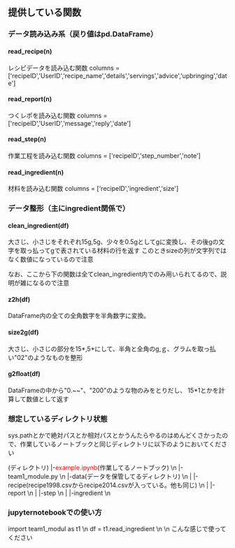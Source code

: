 ## 提供している関数
### データ読み込み系（戻り値はpd.DataFrame）
#### read_recipe(n)
レシピデータを読み込む関数
columns = ['recipeID','UserID','recipe_name','details','servings','advice','upbringing','date']

#### read_report(n)
つくレポを読み込む関数
columns = ['recipeID','UserID','message','reply','date']

#### read_step(n)
作業工程を読み込む関数
columns = ['recipeID','step_number','note']

#### read_ingredient(n)
材料を読み込む関数
columns = ['recipeID','ingredient','size']

### データ整形（主にingredient関係で）

#### clean_ingredient(df)
大さじ、小さじをそれぞれ15g,5g、少々を0.5gとしてgに変換し、その後gの文字を取っ払ってgで表されている材料の行を返す
このときsizeの列が文字列ではなく数値になっているので注意

なお、ここから下の関数は全てclean_ingredient内でのみ用いられてるので、説明が雑になるので注意

#### z2h(df)
DataFrame内の全ての全角数字を半角数字に変換。

#### size2g(df)
大さじ、小さじの部分を15*,5*にして、半角と全角のg,ｇ、グラムを取っ払い"02"のようなものを整形

#### g2float(df)
DataFrameの中から"0.~~"、"200"のような物のみをとりだし、
15*1とかを計算して数値として返す

### 想定しているディレクトリ状態
sys.pathとかで絶対パスとか相対パスとかうんたらやるのはめんどくさかったので、作業しているノートブックと同じディレクトリに以下のようにおいてください

(ディレクトリ)
|-<span style="color: red; ">example.ipynb</span>(作業してるノートブック) \n
|-team1_module.py \n
|-data(データを保管してるディレクトリ) \n
|  |-recipe(recipe1998.csvからrecipe2014.csvが入っている。他も同じ) \n
|  |-report \n
|  |-step \n
|  |-ingredient \n

### jupyternotebookでの使い方

import team1_modul as t1 \n
df = t1.read_ingredient \n
\n
こんな感じで使ってください